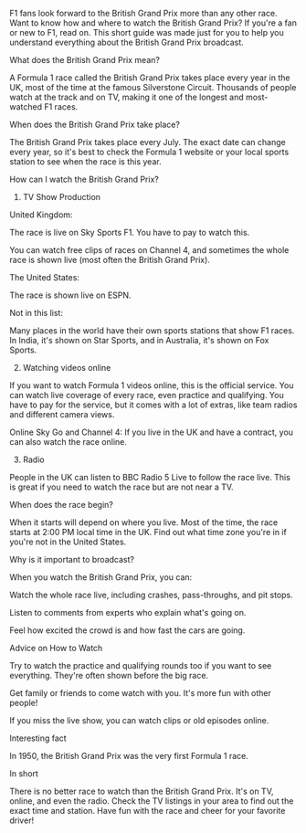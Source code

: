 F1 fans look forward to the British Grand Prix more than any other race. Want to know how and where to watch the British Grand Prix? If you're a fan or new to F1, read on. This short guide was made just for you to help you understand everything about the British Grand Prix broadcast.

What does the British Grand Prix mean?

A Formula 1 race called the British Grand Prix takes place every year in the UK, most of the time at the famous Silverstone Circuit. Thousands of people watch at the track and on TV, making it one of the longest and most-watched F1 races.

When does the British Grand Prix take place?

The British Grand Prix takes place every July. The exact date can change every year, so it's best to check the Formula 1 website or your local sports station to see when the race is this year.

How can I watch the British Grand Prix?

1. TV Show Production

United Kingdom:

The race is live on Sky Sports F1. You have to pay to watch this.

You can watch free clips of races on Channel 4, and sometimes the whole race is shown live (most often the British Grand Prix).

The United States:

The race is shown live on ESPN.

Not in this list:

Many places in the world have their own sports stations that show F1 races. In India, it's shown on Star Sports, and in Australia, it's shown on Fox Sports.

2. Watching videos online

If you want to watch Formula 1 videos online, this is the official service. You can watch live coverage of every race, even practice and qualifying. You have to pay for the service, but it comes with a lot of extras, like team radios and different camera views.

Online Sky Go and Channel 4: If you live in the UK and have a contract, you can also watch the race online.

3. Radio

People in the UK can listen to BBC Radio 5 Live to follow the race live. This is great if you need to watch the race but are not near a TV.

When does the race begin?

When it starts will depend on where you live. Most of the time, the race starts at 2:00 PM local time in the UK. Find out what time zone you're in if you're not in the United States.

Why is it important to broadcast?

When you watch the British Grand Prix, you can:

Watch the whole race live, including crashes, pass-throughs, and pit stops.

Listen to comments from experts who explain what's going on.

Feel how excited the crowd is and how fast the cars are going.

Advice on How to Watch

Try to watch the practice and qualifying rounds too if you want to see everything. They're often shown before the big race.

Get family or friends to come watch with you. It's more fun with other people!

If you miss the live show, you can watch clips or old episodes online.

Interesting fact

In 1950, the British Grand Prix was the very first Formula 1 race.

In short

There is no better race to watch than the British Grand Prix. It's on TV, online, and even the radio. Check the TV listings in your area to find out the exact time and station. Have fun with the race and cheer for your favorite driver!
